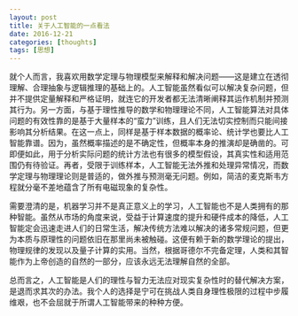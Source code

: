 ```yaml
---
layout: post
title: 关于人工智能的一点看法
date: 2016-12-21
categories: [thoughts]
tags: [思想]
---
```


就个人而言，我喜欢用数学定理与物理模型来解释和解决问题——这是建立在透彻理解、合理抽象与逻辑推理的基础上的。人工智能虽然看似可以解决复杂问题，但并不提供定量解释和严格证明，就连它的开发者都无法清晰阐释其运作机制并预测其行为。另一方面，与基于理性推导的数学和物理理论不同，人工智能算法对具体问题的有效性靠的是基于大量样本的“蛮力”训练，且人们无法切实控制而只能间接影响其分析结果。在这一点上，同样是基于样本数据的概率论、统计学也要比人工智能靠谱。因为，虽然概率描述的是不确定性，但概率本身的推演却是确凿的。可即便如此，用于分析实际问题的统计方法也有很多的模型假设，其真实性和适用范围仍有待验证。再者，受限于训练样本，人工智能无法外推和处理异常情况，而数学定理与物理理论则是普适的，做外推与预测毫无问题。例如，简洁的麦克斯韦方程就分毫不差地蕴含了所有电磁现象的复杂性。

需要澄清的是，机器学习并不是真正意义上的学习，人工智能也不是人类拥有的那种智能。虽然从市场的角度来说，受益于计算速度的提升和硬件成本的降低，人工智能定会迅速走进人们的日常生活，解决传统方法难以解决的诸多常规问题，但更为本质与原理性的问题依旧在那里尚未被触碰。这便有赖于新的数学理论的提出，物理规律的发现以及量子计算的实用。当然，根据哥德尔不完备定理，人类和其智能作为上帝创造的自然的一部分，应该永远无法理解自然的全部。

总而言之，人工智能是人们的理性与智力无法应对现实复杂性时的替代解决方案，是退而求其次的办法。我个人的选择是宁可在挑战人类自身理性极限的过程中步履维艰，也不会屈就于所谓人工智能带来的种种方便。
